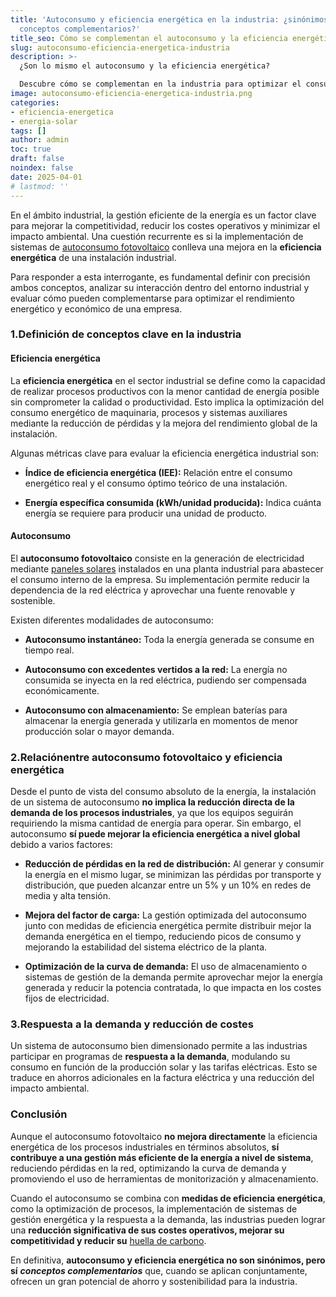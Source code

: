 ```yaml
---
title: 'Autoconsumo y eficiencia energética en la industria: ¿sinónimos o
  conceptos complementarios?'
title_seo: Cómo se complementan el autoconsumo y la eficiencia energética en la industria
slug: autoconsumo-eficiencia-energetica-industria
description: >-
  ¿Son lo mismo el autoconsumo y la eficiencia energética?

  Descubre cómo se complementan en la industria para optimizar el consumo y el rendimiento.
image: autoconsumo-eficiencia-energetica-industria.png
categories:
- eficiencia-energetica
- energia-solar
tags: []
author: admin
toc: true
draft: false
noindex: false
date: 2025-04-01
# lastmod: ''
---
```

En el ámbito industrial, la gestión eficiente de la energía es un factor clave para mejorar la competitividad, reducir los costes operativos y minimizar el impacto ambiental. Una cuestión recurrente es si la implementación de sistemas de [autoconsumo fotovoltaico](https://solventie.es/como-realizamos-instalacion-fotovoltaica/) conlleva una mejora en la **eficiencia energética** de una instalación industrial.

Para responder a esta interrogante, es fundamental definir con precisión ambos conceptos, analizar su interacción dentro del entorno industrial y evaluar cómo pueden complementarse para optimizar el rendimiento energético y económico de una empresa.

### **1.Definición de conceptos clave en la industria**

#### **Eficiencia energética** 

La **eficiencia energética** en el sector industrial se define como la capacidad de realizar procesos productivos con la menor cantidad de energía posible sin comprometer la calidad o productividad. Esto implica la optimización del consumo energético de maquinaria, procesos y sistemas auxiliares mediante la reducción de pérdidas y la mejora del rendimiento global de la instalación.

Algunas métricas clave para evaluar la eficiencia energética industrial son:

- **Índice de eficiencia energética (IEE):** Relación entre el consumo energético real y el consumo óptimo teórico de una instalación.





- **Energía específica consumida (kWh/unidad producida):** Indica cuánta energía se requiere para producir una unidad de producto.

#### **Autoconsumo** 

El **autoconsumo fotovoltaico** consiste en la generación de electricidad mediante [paneles solares](https://solventie.es/tipos-paneles-solares/) instalados en una planta industrial para abastecer el consumo interno de la empresa. Su implementación permite reducir la dependencia de la red eléctrica y aprovechar una fuente renovable y sostenible.

Existen diferentes modalidades de autoconsumo:

- **Autoconsumo instantáneo:** Toda la energía generada se consume en tiempo real.





- **Autoconsumo con excedentes vertidos a la red:** La energía no consumida se inyecta en la red eléctrica, pudiendo ser compensada económicamente.





- **Autoconsumo con almacenamiento:** Se emplean baterías para almacenar la energía generada y utilizarla en momentos de menor producción solar o mayor demanda.

### **2.Relaciónentre autoconsumo fotovoltaico y eficiencia energética**

Desde el punto de vista del consumo absoluto de la energía, la instalación de un sistema de autoconsumo **no implica la reducción directa de la demanda de los procesos industriales**, ya que los equipos seguirán requiriendo la misma cantidad de energía para operar. Sin embargo, el autoconsumo **sí puede mejorar la eficiencia energética a nivel global** debido a varios factores:

- **Reducción de pérdidas en la red de distribución:** Al generar y consumir la energía en el mismo lugar, se minimizan las pérdidas por transporte y distribución, que pueden alcanzar entre un 5% y un 10% en redes de media y alta tensión.





- **Mejora del factor de carga:** La gestión optimizada del autoconsumo junto con medidas de eficiencia energética permite distribuir mejor la demanda energética en el tiempo, reduciendo picos de consumo y mejorando la estabilidad del sistema eléctrico de la planta. 





- **Optimización de la curva de demanda:** El uso de almacenamiento o sistemas de gestión de la demanda permite aprovechar mejor la energía generada y reducir la potencia contratada, lo que impacta en los costes fijos de electricidad.

### **3.Respuesta a la demanda y reducción de costes**

Un sistema de autoconsumo bien dimensionado permite a las industrias participar en programas de **respuesta a la demanda**, modulando su consumo en función de la producción solar y las tarifas eléctricas. Esto se traduce en ahorros adicionales en la factura eléctrica y una reducción del impacto ambiental.

### **Conclusión**

Aunque el autoconsumo fotovoltaico **no mejora directamente** la eficiencia energética de los procesos industriales en términos absolutos, **sí contribuye a una gestión más eficiente de la energía a nivel de sistema**, reduciendo pérdidas en la red, optimizando la curva de demanda y promoviendo el uso de herramientas de monitorización y almacenamiento.

Cuando el autoconsumo se combina con **medidas de eficiencia energética**, como la optimización de procesos, la implementación de sistemas de gestión energética y la respuesta a la demanda, las industrias pueden lograr una **reducción significativa de sus costes operativos, mejorar su competitividad y reducir su** [huella de carbono](https://solventie.es/consejos-cuidar-medio-ambiente/).

En definitiva, **autoconsumo y eficiencia energética no son sinónimos, pero sí** ***conceptos complementarios*** que, cuando se aplican conjuntamente, ofrecen un gran potencial de ahorro y sostenibilidad para la industria.
